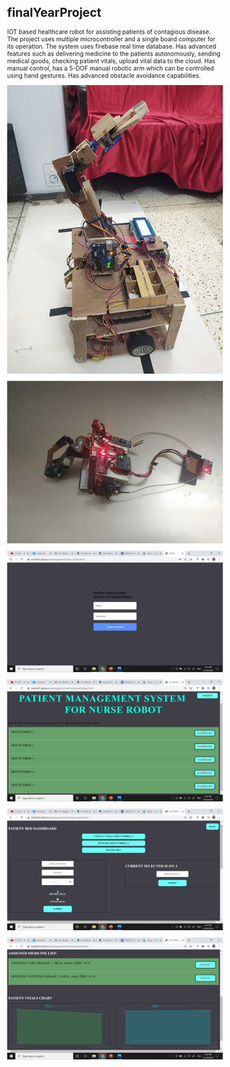 # finalYearProject
IOT based healthcare robot for assisting patients of contagious disease. 
The project uses multiple microcontroller and a single board computer for its operation. 
The system uses firebase real time database.
Has advanced features such as delivering medicine to the patients autonomously, sending medical goods, checking patient vitals, upload vital data to the cloud. 
Has manual control, has a 5-DOF manual robotic arm which can be controlled using hand gestures. 
Has advanced obstacle avoidance capabilities.



![Alt Text](https://github.com/shaikh47/Health-Care-Robot/blob/master/screenshot/robot.jpg)

![Alt Text](https://github.com/shaikh47/Health-Care-Robot/blob/master/screenshot/controller.jpg)

![Alt Text](https://github.com/shaikh47/Health-Care-Robot/blob/master/screenshot/login.PNG)

![Alt Text](https://github.com/shaikh47/Health-Care-Robot/blob/master/screenshot/bedlist.PNG)

![Alt Text](https://github.com/shaikh47/Health-Care-Robot/blob/master/screenshot/medEntry.PNG)

![Alt Text](https://github.com/shaikh47/Health-Care-Robot/blob/master/screenshot/graph.PNG)
